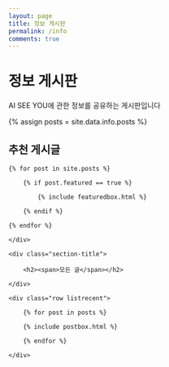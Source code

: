 ```yaml
---
layout: page
title: 정보 게시판
permalink: /info
comments: true
---
```


<div class="mainheading">
    <h1 class="sitetitle">정보 게시판</h1>
    <p class="lead">
        AI SEE YOU에 관한 정보를 공유하는 게시판입니다
    </p>
</div>

{% assign posts = site.data.info.posts %}

<!-- Featured
================================================== -->
<section class="featured-posts">
    <div class="section-title">
        <h2><span>추천 게시글</span></h2>
    </div>
    <div class="row">

    {% for post in site.posts %}

        {% if post.featured == true %}

            {% include featuredbox.html %}

        {% endif %}

    {% endfor %}

    </div>
</section>
<!-- Posts Index
================================================== -->
<section class="recent-posts">

    <div class="section-title">

        <h2><span>모든 글</span></h2>

    </div>

    <div class="row listrecent">

        {% for post in posts %}

        {% include postbox.html %}

        {% endfor %}

    </div>

</section>